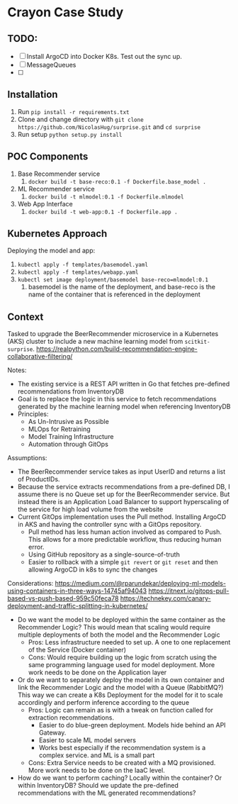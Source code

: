 # Crayon Case Study

## TODO:
- [ ] Install ArgoCD into Docker K8s. Test out the sync up. 
- [ ] MessageQueues
- [ ] 

## Installation
1. Run `pip install -r requirements.txt`
2. Clone and change directory with `git clone https://github.com/NicolasHug/surprise.git` and `cd surprise`
3. Run setup `python setup.py install`

## POC Components
1. Base Recommender service
   1. `docker build -t base-reco:0.1 -f Dockerfile.base_model .`
2. ML Recommender service
   1. `docker build -t mlmodel:0.1 -f Dockerfile.mlmodel`
3. Web App Interface
   1. `docker build -t web-app:0.1 -f Dockerfile.app . `

## Kubernetes Approach
Deploying the model and app:
1. `kubectl apply -f templates/basemodel.yaml`
2. `kubectl apply -f templates/webapp.yaml`
3. `kubectl set image deployment/basemodel base-reco=mlmodel:0.1`
   1. basemodel is the name of the deployment, and base-reco is the name of the container that is referenced in the deployment

## Context
Tasked to upgrade the BeerRecommender microservice in a Kubernetes (AKS) cluster to include a new machine learning model from `scitkit-surprise`. https://realpython.com/build-recommendation-engine-collaborative-filtering/

Notes:
- The existing service is a REST API written in Go that fetches pre-defined recommendations from InventoryDB
- Goal is to replace the logic in this service to fetch recommendations generated by the machine learning model when referencing InventoryDB
- Principles:
  - As Un-Intrusive as Possible
  - MLOps for Retraining
  - Model Training Infrastructure
  - Automation through GitOps

Assumptions:
- The BeerRecommender service takes as input UserID and returns a list of ProductIDs.
- Because the service extracts recommendations from a pre-defined DB, I assume there is no Queue set up for the BeerRecommender service. But instead there is an Application Load Balancer to support hyperscaling of the service for high load volume from the website
- Current GitOps implementation uses the Pull method. Installing ArgoCD in AKS and having the controller sync with a GitOps repository. 
  - Pull method has less human action involved as compared to Push. This allows for a more predictable workflow, thus reducing human error.
  - Using GitHub repository as a single-source-of-truth 
  - Easier to rollback with a simple `git revert` or `git reset` and then allowing ArgoCD in k8s to sync the changes

Considerations:
https://medium.com/@rparundekar/deploying-ml-models-using-containers-in-three-ways-14745af94043
https://itnext.io/gitops-pull-based-vs-push-based-959c50feca78
https://technekey.com/canary-deployment-and-traffic-splitting-in-kubernetes/
- Do we want the model to be deployed within the same container as the Recommender Logic? This would mean that scaling would require multiple deployments of both the model and the Recommender Logic
  - Pros: Less infrastructure needed to set up. A one to one replacement of the Service (Docker container)
  - Cons: Would require building up the logic from scratch using the same programming language used for model deployment. More work needs to be done on the Application layer
- Or do we want to separately deploy the model in its own container and link the Recommender Logic and the model with a Queue (RabbitMQ?) This way we can create a K8s Deployment for the model for it to scale accordingly and perform inference according to the queue
  - Pros: Logic can remain as is with a tweak on function called for extraction recommendations. 
    - Easier to do blue-green deployment. Models hide behind an API Gateway. 
    - Easier to scale ML model servers
    - Works best especially if the recommendation system is a complex service. and ML is a small part
  - Cons: Extra Service needs to be created with a MQ provisioned. More work needs to be done on the IaaC level. 
- How do we want to perform caching? Locally within the container? Or within InventoryDB? Should we update the pre-defined recommendations with the ML generated recommendations? 